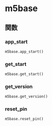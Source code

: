 # m5base
## 関数
### app\_start
```python
m5base.app_start()
```
### get\_start
```python
m5base.get_start()
```
### get\_version
```python
m5base.get_version()
```
### reset\_pin
```python
m5base.reset_pin()
```
